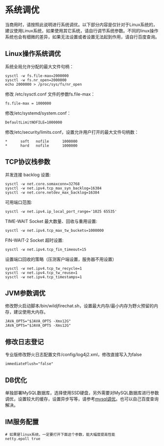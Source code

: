 # 系统调优
当商用时，请按照此说明进行系统调优。以下部分内容是仅针对于Linux系统的，建议使用Linux系统，如果使用其它系统，请自行调节系统参数。不同的linux操作系统也会有细微的差异，如果无法设置或者设置无法起到作用，请自行百度查询。

## Linux操作系统调优
系统全局允许分配的最大文件句柄：
```
sysctl -w fs.file-max=2000000
sysctl -w fs.nr_open=2000000
echo 2000000 > /proc/sys/fs/nr_open
```
修改 /etc/sysctl.conf 文件的参数fs.file-max：
```
fs.file-max = 1000000
```
修改/etc/systemd/system.conf：
```
DefaultLimitNOFILE=1000000
```
修改/etc/security/limits.conf，设置允许用户打开的最大文件句柄数：
```
*      soft   nofile      1000000
*      hard   nofile      1000000
```

## TCP协议栈参数
并发连接 backlog 设置:
```
sysctl -w net.core.somaxconn=32768
sysctl -w net.ipv4.tcp_max_syn_backlog=16384
sysctl -w net.core.netdev_max_backlog=16384

```
可用端口范围:
```
sysctl -w net.ipv4.ip_local_port_range='1025 65535'
```
TIME-WAIT Socket 最大数量、回收与重用设置:
```
sysctl -w net.ipv4.tcp_max_tw_buckets=1000000
```
FIN-WAIT-2 Socket 超时设置:
```
sysctl -w net.ipv4.tcp_fin_timeout=15
```
设置端口回收的策略（压测客户端设置，服务器不用设置）
```
sysctl -w net.ipv4.tcp_tw_recycle=1
sysctl -w net.ipv4.tcp_tw_reuse=1
sysctl -w net.ipv4.tcp_timestamps=1
```
## JVM参数调优
修改野火启动脚本/bin/wildjfirechat.sh，设置最大内存/最小内存为野火预留的内存，建议使用大内存。
```
JAVA_OPTS="$JAVA_OPTS -Xmx12G"
JAVA_OPTS="$JAVA_OPTS -Xms12G"
```
## 修改日志登记
专业版修改野火日志配置文件/config/log4j2.xml，修改直接写入为false
```
immediateFlush="false"
```
## DB优化
单独部署MySQL数据库，选择使用SSD硬盘，另外需要对MySQL数据库进行参数调优，设置较大的缓存，设置异步写等，请参考[mysql调优](./mysql_tune.md)。也可以自己百度查询解决。

## IM服务配置
```
# 如果是linux系统，一定要打开下面这个参数，能大幅度提高性能
netty.epoll true
```
